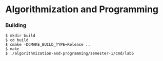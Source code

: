 # Algorithmization and Programming

### Building

```shell
$ mkdir build 
$ cd build
$ cmake -DCMAKE_BUILD_TYPE=Release ..
$ make
$ ./algorithmization-and-programming/semester-1/cmd/lab5
```
